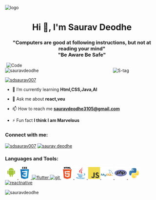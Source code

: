 ![logo](https://user-images.githubusercontent.com/74038190/225813708-98b745f2-7d22-48cf-9150-083f1b00d6c9.gif)
<h1 align="center">Hi 👋, I'm Saurav Deodhe</h1>
<h3 align="center">"Computers are good at following instructions, but not at reading your mind" <br> "Be Aware Be Safe"</h3>
<img align="right" alt="Code" width="500" src="https://user-images.githubusercontent.com/55389276/140866485-8fb1c876-9a8f-4d6a-98dc-08c4981eaf70.gif">
<img align="right" alt="S-tag" width="150" src="https://images-wixmp-ed30a86b8c4ca887773594c2.wixmp.com/f/cf806150-5d66-4b08-bc68-8a3ea3b64896/de4rvpb-246f637a-72ff-4ab9-94c5-73cd7332ff6d.gif?token=eyJ0eXAiOiJKV1QiLCJhbGciOiJIUzI1NiJ9.eyJzdWIiOiJ1cm46YXBwOjdlMGQxODg5ODIyNjQzNzNhNWYwZDQxNWVhMGQyNmUwIiwiaXNzIjoidXJuOmFwcDo3ZTBkMTg4OTgyMjY0MzczYTVmMGQ0MTVlYTBkMjZlMCIsIm9iaiI6W1t7InBhdGgiOiJcL2ZcL2NmODA2MTUwLTVkNjYtNGIwOC1iYzY4LThhM2VhM2I2NDg5NlwvZGU0cnZwYi0yNDZmNjM3YS03MmZmLTRhYjktOTRjNS03M2NkNzMzMmZmNmQuZ2lmIn1dXSwiYXVkIjpbInVybjpzZXJ2aWNlOmZpbGUuZG93bmxvYWQiXX0.jKD9LTs1eojfakF7Xvog3R4nsEcRlM4rBMoN3KM_4M8">
<p align="left"> <img src="https://komarev.com/ghpvc/?username=sauravdeodhe&label=Profile%20views&color=0e75b6&style=flat" alt="sauravdeodhe" /> </p>

<p align="left"> <a href="https://twitter.com/sdsaurav007" target="blank"><img src="https://img.shields.io/twitter/follow/sdsaurav007?logo=twitter&style=for-the-badge" alt="sdsaurav007" /></a> </p>

- 🌱 I’m currently learning **Html,CSS,Java,AI**

- 💬 Ask me about **react,veu**

- 📫 How to reach me **sauravdeodhe3105@gmail.com**

- ⚡ Fun fact **I think I am Marvelous**

<h3 align="left">Connect with me:</h3>
<p align="left">
<a href="https://twitter.com/sdsaurav007" target="blank"><img align="center" src="https://raw.githubusercontent.com/rahuldkjain/github-profile-readme-generator/master/src/images/icons/Social/twitter.svg" alt="sdsaurav007" height="30" width="40" /></a>
<a href="https://linkedin.com/in/saurav deodhe" target="blank"><img align="center" src="https://raw.githubusercontent.com/rahuldkjain/github-profile-readme-generator/master/src/images/icons/Social/linked-in-alt.svg" alt="saurav deodhe" height="30" width="40" /></a>
</p>

<h3 align="left">Languages and Tools:</h3>
<p align="left"> <a href="https://developer.android.com" target="_blank" rel="noreferrer"> <img src="https://raw.githubusercontent.com/devicons/devicon/master/icons/android/android-original-wordmark.svg" alt="android" width="40" height="40"/> </a> <a href="https://www.w3schools.com/css/" target="_blank" rel="noreferrer"> <img src="https://raw.githubusercontent.com/devicons/devicon/master/icons/css3/css3-original-wordmark.svg" alt="css3" width="40" height="40"/> </a> <a href="https://flutter.dev" target="_blank" rel="noreferrer"> <img src="https://www.vectorlogo.zone/logos/flutterio/flutterio-icon.svg" alt="flutter" width="40" height="40"/> </a> <a href="https://git-scm.com/" target="_blank" rel="noreferrer"> <img src="https://www.vectorlogo.zone/logos/git-scm/git-scm-icon.svg" alt="git" width="40" height="40"/> </a> <a href="https://www.w3.org/html/" target="_blank" rel="noreferrer"> <img src="https://raw.githubusercontent.com/devicons/devicon/master/icons/html5/html5-original-wordmark.svg" alt="html5" width="40" height="40"/> </a> <a href="https://www.java.com" target="_blank" rel="noreferrer"> <img src="https://raw.githubusercontent.com/devicons/devicon/master/icons/java/java-original.svg" alt="java" width="40" height="40"/> </a> <a href="https://developer.mozilla.org/en-US/docs/Web/JavaScript" target="_blank" rel="noreferrer"> <img src="https://raw.githubusercontent.com/devicons/devicon/master/icons/javascript/javascript-original.svg" alt="javascript" width="40" height="40"/> </a> <a href="https://www.mysql.com/" target="_blank" rel="noreferrer"> <img src="https://raw.githubusercontent.com/devicons/devicon/master/icons/mysql/mysql-original-wordmark.svg" alt="mysql" width="40" height="40"/> </a> <a href="https://www.php.net" target="_blank" rel="noreferrer"> <img src="https://raw.githubusercontent.com/devicons/devicon/master/icons/php/php-original.svg" alt="php" width="40" height="40"/> </a> <a href="https://www.python.org" target="_blank" rel="noreferrer"> <img src="https://raw.githubusercontent.com/devicons/devicon/master/icons/python/python-original.svg" alt="python" width="40" height="40"/> </a> <a href="https://reactnative.dev/" target="_blank" rel="noreferrer"> <img src="https://reactnative.dev/img/header_logo.svg" alt="reactnative" width="40" height="40"/> </a> </p>

<p><img align="center" src="https://github-readme-streak-stats.herokuapp.com/?user=sauravdeodhe&" alt="sauravdeodhe" /></p>
